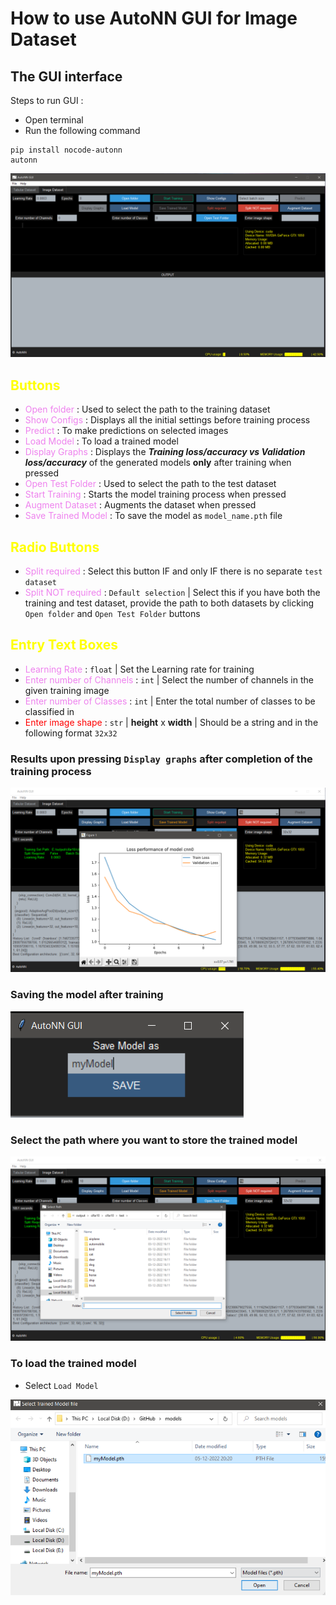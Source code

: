 # How to use AutoNN GUI for Image Dataset


## The GUI interface

Steps to run GUI :

- Open terminal
- Run the following command 
```
pip install nocode-autonn 
autonn
```

![The GUI interface](./gui/screenshots/1.png)

## <span style="color :yellow">Buttons</span> 
 

-  <span style="color :violet">Open folder</span> : Used to select the path to the training dataset
-  <span style="color :violet">Show Configs</span> : Displays all the initial settings before training process
-  <span style="color :violet">Predict</span> : To make predictions on selected images
-  <span style="color :violet">Load Model</span> : To load a trained model 
-  <span style="color :violet">Display Graphs</span> : Displays the **_Training loss/accuracy vs Validation loss/accuracy_** of the generated models **only** after training when pressed
-  <span style="color :violet">Open Test Folder</span> : Used to select the path to the test dataset
-  <span style="color :violet">Start Training</span> : Starts the model training process when pressed
-  <span style="color :violet">Augment Dataset</span> : Augments the dataset when pressed
-  <span style="color :violet">Save Trained Model</span> : To save the model as `model_name.pth` file


## <span style="color :yellow">Radio Buttons</span> 
-  <span style="color :violet">Split required</span> : Select this button IF and only IF there is no separate `test dataset`
-  <span style="color :violet">Split NOT required</span> : `Default selection` | Select this if you have both the training and test dataset, provide the path to both datasets by clicking `Open folder` and `Open Test Folder` buttons

## <span style="color :yellow">Entry Text Boxes</span>

-  <span style="color :violet">Learning Rate</span> : `float` | Set the Learning rate for training
-  <span style="color :violet">Enter number of Channels</span> : `int` | Select the number of channels in the given training image 
-  <span style="color :violet">Enter number of Classes</span> : `int` | Enter the total number of classes to be classified in 
-  <span style="color :red">Enter image shape</span> : `str` | **height** x **width** | Should be a string and in the following format `32x32`


### Results upon pressing `Display graphs` after completion of the training process
![Alt text](./gui/screenshots/2.png)

### Saving the model after training
![Alt text](./gui/screenshots/3.png)

### Select the path where you want to store the trained model
![Alt text](./gui/screenshots/4.png)

### To load the trained model 

- Select `Load Model`

![Alt text](./gui/screenshots/5.png)